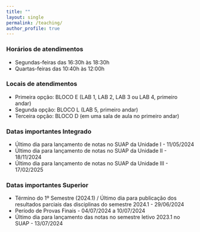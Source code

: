 ```yaml
---
title: ""
layout: single
permalink: /teaching/
author_profile: true
---
```


<link rel="stylesheet" href="{{ '/assets/css/custom.css' | relative_url }}">


### Horários de atendimentos

- <span class="general-title-medium ">Segundas-feiras das 16:30h às 18:30h</span>
- <span class="general-title-medium ">Quartas-feiras das 10:40h às 12:00h</span>

### Locais de atendimentos

- <span class="general-title-medium">Primeira opção: BLOCO E (LAB 1, LAB 2, LAB 3 ou LAB 4, primeiro andar)</span>
- <span class="general-title-medium">Segunda opção: BLOCO L (LAB 5, primeiro andar)</span>
- <span class="general-title-medium">Terceira opção: BLOCO D (em uma sala de aula no primeiro andar)</span>


### Datas importantes Integrado
- <span class="general-title-medium">Último dia para lançamento de notas no SUAP da Unidade I - 11/05/2024</span>
- <span class="general-title-medium">Último dia para lançamento de notas no SUAP da Unidade II - 18/11/2024</span>
- <span class="general-title-medium">Último dia para lançamento de notas no SUAP da Unidade III - 17/02/2025</span>


### Datas importantes Superior

- <span class="general-title-medium">Término do 1º Semestre (2024.1) / Último dia para publicação dos resultados parciais das disciplinas do semestre 2024.1 - 29/06/2024</span>
- <span class="general-title-medium">Período de Provas Finais - 04/07/2024 a 10/07/2024</span>
- <span class="general-title-medium">Último dia para lançamento das notas no semestre letivo 2023.1 no SUAP - 13/07/2024</span>
